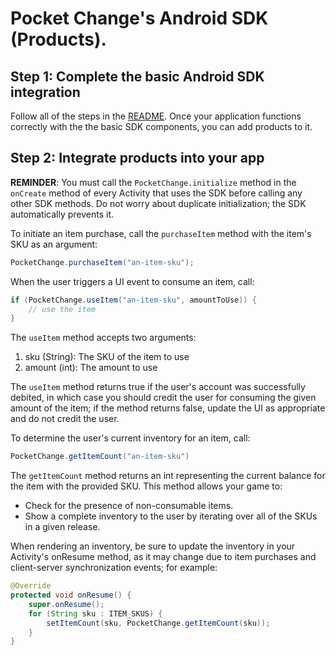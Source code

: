 # Pocket Change's Android SDK (Products).

## Step 1: Complete the basic Android SDK integration

Follow all of the steps in the <a href="https://github.com/pocketchange/pocketchange-android-sdk/blob/master/README.md">README</a>. Once your application functions correctly with the the basic SDK components, you can add products to it.

## Step 2: Integrate products into your app

**REMINDER**: You must call the `PocketChange.initialize` method in the `onCreate` method of every Activity that uses the SDK before calling any other SDK methods. Do not worry about duplicate initialization; the SDK automatically prevents it.

To initiate an item purchase, call the `purchaseItem` method with the item's SKU as an argument:

```java
PocketChange.purchaseItem("an-item-sku");
```

When the user triggers a UI event to consume an item, call:

```java
if (PocketChange.useItem("an-item-sku", amountToUse)) {
    // use the item
}
```

The `useItem` method accepts two arguments:

1. sku (String): The SKU of the item to use
2. amount (int): The amount to use

The `useItem` method returns true if the user's account was successfully debited, in which case you should credit the user for consuming the given amount of the item; if the method returns false, update the UI as appropriate and do not credit the user.

To determine the user's current inventory for an item, call:

```java
PocketChange.getItemCount("an-item-sku")
```

The `getItemCount` method returns an int representing the current balance for the item with the provided SKU. This method allows your game to:

* Check for the presence of non-consumable items.
* Show a complete inventory to the user by iterating over all of the SKUs in a given release.

When rendering an inventory, be sure to update the inventory in your Activity's onResume method, as it may change due to item purchases and client-server synchronization events; for example:

```java
@Override
protected void onResume() {
    super.onResume();
    for (String sku : ITEM_SKUS) {
        setItemCount(sku, PocketChange.getItemCount(sku));
    }
}
```

